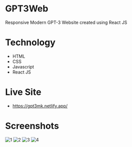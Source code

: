 # GPT3Web
Responsive Modern GPT-3 Website created using React JS

# Technology
- HTML
- CSS
- Javascript
- React JS

# Live Site
- https://gpt3mk.netlify.app/

# Screenshots
![1](https://github.com/devMuzaffar/GPT3Web/assets/4027728/f3be10db-a7f7-42a0-81b7-dc4b3a15db84)
![2](https://github.com/devMuzaffar/GPT3Web/assets/4027728/1c14debc-4c2f-4009-a29e-92a79d6e4e1c)
![3](https://github.com/devMuzaffar/GPT3Web/assets/4027728/ed78ac9b-ad35-45ec-82bd-79cdb8d46b36)
![4](https://github.com/devMuzaffar/GPT3Web/assets/4027728/6930292a-447b-44a2-9329-8b44c851990c)
